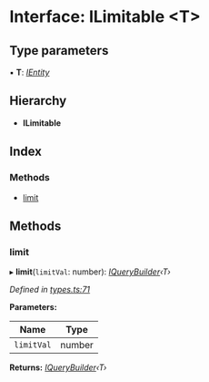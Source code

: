 
# Interface: ILimitable <**T**>

## Type parameters

▪ **T**: *[IEntity](ientity.md)*

## Hierarchy

* **ILimitable**

## Index

### Methods

* [limit](ilimitable.md#limit)

## Methods

###  limit

▸ **limit**(`limitVal`: number): *[IQueryBuilder](../globals.md#iquerybuilder)‹T›*

*Defined in [types.ts:71](https://github.com/wovalle/fireorm/blob/5547513/src/types.ts#L71)*

**Parameters:**

Name | Type |
------ | ------ |
`limitVal` | number |

**Returns:** *[IQueryBuilder](../globals.md#iquerybuilder)‹T›*
